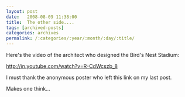 ```yaml
---
layout: post
date:	2008-08-09 11:38:00
title:  The other side....
tags: [archived-posts]
categories: archives
permalink: /:categories/:year/:month/:day/:title/
---
```

Here's the video of the architect who designed the Bird's Nest Stadium:


http://in.youtube.com/watch?v=R-CdWcszb_8


I must thank the anonymous poster who left this link on my last post.


Makes one think...
